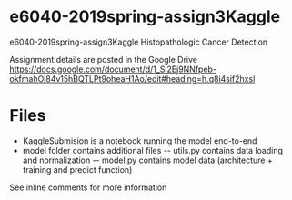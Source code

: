 # e6040-2019spring-assign3Kaggle
e6040-2019spring-assign3Kaggle    Histopathologic Cancer Detection

Assignment details are posted in the Google Drive
https://docs.google.com/document/d/1_Sl2Ej9NNfpeb-okfmahOl84v15hBQTLPt9oheaH1Ao/edit#heading=h.q8i4sif2hxsl

# Files
- KaggleSubmision is a notebook running the model end-to-end
- model folder contains additional files
-- utils.py contains data loading and normalization
-- model.py contains model data (architecture + training and predict function)

See inline comments for more information
